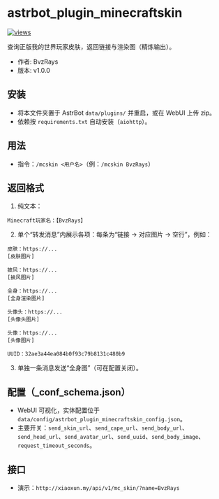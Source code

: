 # astrbot_plugin_minecraftskin

[![views](https://visitor-badge.laobi.icu/badge?page_id=BvzRays.astrbot_plugin_minecraftskin)](https://visitor-badge.laobi.icu/)

查询正版我的世界玩家皮肤，返回链接与渲染图（精炼输出）。

- 作者: BvzRays
- 版本: v1.0.0

## 安装
- 将本文件夹置于 AstrBot `data/plugins/` 并重启，或在 WebUI 上传 zip。
- 依赖按 `requirements.txt` 自动安装（`aiohttp`）。

## 用法
- 指令：`/mcskin <用户名>`（例：`/mcskin BvzRays`）

## 返回格式
1) 纯文本：
```
Minecraft玩家名：【BvzRays】
```
2) 单个“转发消息”内展示各项：每条为“链接 → 对应图片 → 空行”，例如：
```
皮肤：https://...
[皮肤图片]

披风：https://...
[披风图片]

全身：https://...
[全身渲染图片]

头像头：https://...
[头像头图片]

头像：https://...
[头像图片]

UUID：32ae3a44ea084b0f93c79b8131c480b9
```
3) 单独一条消息发送“全身图”（可在配置关闭）。

## 配置（_conf_schema.json）
- WebUI 可视化，实体配置位于 `data/config/astrbot_plugin_minecraftskin_config.json`。
- 主要开关：`send_skin_url`、`send_cape_url`、`send_body_url`、`send_head_url`、`send_avatar_url`、`send_uuid`、`send_body_image`、`request_timeout_seconds`。

## 接口
- 演示：`http://xiaoxun.my/api/v1/mc_skin/?name=BvzRays`
